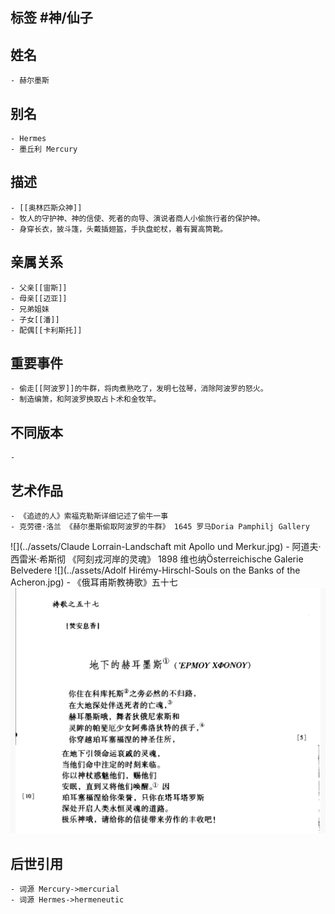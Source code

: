 ## 标签  #神/仙子
## 姓名
	- 赫尔墨斯
## 别名
	- Hermes
	- 墨丘利 Mercury
## 描述
	- [[奥林匹斯众神]]
	- 牧人的守护神、神的信使、死者的向导、演说者商人小偷旅行者的保护神。
	- 身穿长衣，披斗篷，头戴插翅盔，手执盘蛇杖，着有翼高筒靴。
## 亲属关系
	- 父亲[[宙斯]]
	- 母亲[[迈亚]]
	- 兄弟姐妹
	- 子女[[潘]]
	- 配偶[[卡利斯托]]
## 重要事件
	- 偷走[[阿波罗]]的牛群，将肉煮熟吃了，发明七弦琴，消除阿波罗的怒火。
	- 制造编箫，和阿波罗换取占卜术和金牧竿。
## 不同版本
	-
## 艺术作品
	- 《追迹的人》索福克勒斯详细记述了偷牛一事
	- 克劳德·洛兰 《赫尔墨斯偷取阿波罗的牛群》 1645 罗马Doria Pamphilj Gallery
 ![](../assets/Claude Lorrain-Landschaft mit Apollo und Merkur.jpg)
	- 阿道夫·西雷米·希斯彻 《阿刻戎河岸的灵魂》 1898 维也纳Österreichische Galerie Belvedere
 ![](../assets/Adolf Hirémy-Hirschl-Souls on the Banks of the Acheron.jpg)
	- 《俄耳甫斯教祷歌》五十七
 ![](../assets/《俄耳甫斯教祷歌》五十七.jpeg)
## 后世引用
	- 词源 Mercury->mercurial
	- 词源 Hermes->hermeneutic

